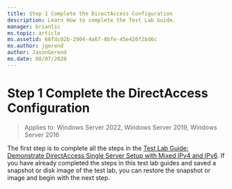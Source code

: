 ```yaml
---
title: Step 1 Complete the DirectAccess Configuration
description: Learn How to complete the Test Lab Guide.
manager: brianlic
ms.topic: article
ms.assetid: 68fdc02b-2904-4a67-8bfe-45e426f2bd6c
ms.author: jgerend
author: JasonGerend
ms.date: 08/07/2020
---
```


# Step 1 Complete the DirectAccess Configuration

>Applies to: Windows Server 2022, Windows Server 2019, Windows Server 2016

The first step is to complete all the steps in the [Test Lab Guide: Demonstrate DirectAccess Single Server Setup with Mixed IPv4 and IPv6](https://go.microsoft.com/fwlink/p/?LinkId=237004). If you have already completed the steps in this test lab guides and saved a snapshot or disk image of the test lab, you can restore the snapshot or image and begin with the next step.
